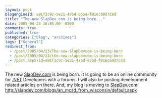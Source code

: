 ```yaml
---
layout: post
blogengineid: e91f3c9c-5e21-476d-855d-f816ca9d7c8d
title: "The new SlapDev.com is being born..."
date: 2005-04-23 16:05:00 -0500
comments: true
published: true
categories: ["blog", "archives"]
tags: ["General"]
redirect_from: 
  - /post/2005/04/23/The-new-SlapDevcom-is-being-born
  - /post/2005/04/23/the-new-slapdevcom-is-being-born
  - /post.aspx?id=e91f3c9c-5e21-476d-855d-f816ca9d7c8d
---
```

<!-- more -->

The new <a title="SlapDev.com" href="http://SlapDev.com" target="_blank">SlapDev.com</a> is being born. It is going to be an online community for <a title=".NET" href="http://www.microsoft.com/net/" target="_blank">.NET</a> Developers with a forums. I will also be posting development related articles on there. And, my blog is moving to <a title="SlapDev" href="http://www.slapdev.com" target="_blank">SlapDev</a>.com: <A href="http://slapdev.com/blogs/an_mcsd_from_wisconsin/default.aspx">http://slapdev.com/blogs/an_mcsd_from_wisconsin/default.aspx</A>
